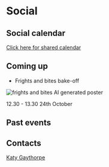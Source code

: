 # Social

## Social calendar

[Click here for shared calendar](https://outlook.office365.com/owa/calendar/6aac4f3cd5c14f7596ff96d463425c49@imperial.ac.uk/be78b35d280f4ad5be57b18a7a0e29285218192955509845337/calendar.html)

## Coming up

* Frights and bites bake-off 

![frights and bites AI generated poster](img/frights_and_bites.png)

12.30 - 13.30 24th October

## Past events

## Contacts

<a href="mailto:k.gaythorpe@imperial.ac.uk">Katy Gaythorpe</a>
